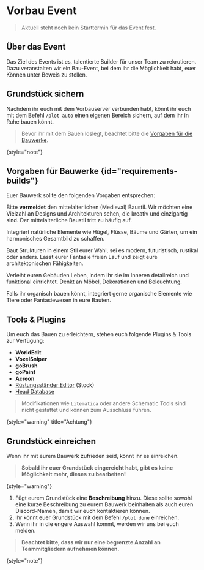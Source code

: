 # Vorbau Event

> Aktuell steht noch kein Starttermin für das Event fest.
> 

## Über das Event

Das Ziel des Events ist es, talentierte Builder für unser Team zu rekrutieren. Dazu veranstalten wir ein Bau-Event, bei
dem ihr die Möglichkeit habt, euer Können unter Beweis zu stellen.

## Grundstück sichern

Nachdem ihr euch mit dem Vorbauserver verbunden habt, könnt ihr euch mit dem Befehl `/plot auto` einen eigenen Bereich
sichern, auf dem ihr in Ruhe bauen könnt.

> Bevor ihr mit dem Bauen loslegt, beachtet bitte
> die [Vorgaben für die Bauwerke](#requirements-builds "Klicke, um die Vorgaben anzusehen").
> 
{style="note"}

## Vorgaben für Bauwerke {id="requirements-builds"}

Euer Bauwerk sollte den folgenden Vorgaben entsprechen:

<tabs>
<tab title="Baustil">

Bitte **vermeidet** den mittelalterlichen (Medieval) Baustil. Wir möchten eine Vielzahl an Designs und Architekturen
sehen, die kreativ und einzigartig sind. Der mittelalterliche Baustil tritt zu häufig auf.

</tab>
<tab title="Landschaft">

Integriert natürliche Elemente wie Hügel, Flüsse, Bäume und Gärten, um ein harmonisches Gesamtbild zu schaffen.

</tab>
<tab title="Gebäude">

Baut Strukturen in einem Stil eurer Wahl, sei es modern, futuristisch, rustikal oder anders. Lasst eurer Fantasie freien
Lauf und zeigt eure architektonischen Fähigkeiten.

</tab>
<tab title="Einrichtung">

Verleiht euren Gebäuden Leben, indem ihr sie im Inneren detailreich und funktional einrichtet. Denkt an Möbel,
Dekorationen und Beleuchtung.

</tab>
<tab title="Gesamtbild">

Falls ihr organisch bauen könnt, integriert gerne organische Elemente wie Tiere oder Fantasiewesen in eure Bauten.

</tab>
</tabs>

## Tools & Plugins

Um euch das Bauen zu erleichtern, stehen euch folgende Plugins & Tools zur Verfügung:

- **WorldEdit**
- **VoxelSniper**
- **goBrush**
- **goPaint**
- **Acreon**
- [Rüstungsständer Editor](armorstand.md "Klicke hier für die Anleitung der Rüstungsständer!") (Stock)
- [Head Database](cosmetics.md "Klicke hier für die Anleitung zu den Köpfen!")

> Modifikationen wie `Litematica` oder andere Schematic Tools sind nicht gestattet und können zum Ausschluss
> führen.
>
{style="warning" title="Achtung"}

## Grundstück einreichen

Wenn ihr mit eurem Bauwerk zufrieden seid, könnt ihr es einreichen.

> **Sobald ihr euer Grundstück eingereicht habt, gibt es keine Möglichkeit mehr, dieses zu bearbeiten!**
>
{style="warning"}

1. Fügt eurem Grundstück eine **Beschreibung** hinzu. Diese sollte sowohl eine kurze Beschreibung zu eurem Bauwerk
   beinhalten als auch euren Discord-Namen, damit wir euch kontaktieren können.
2. Ihr könnt euer Grundstück mit dem Befehl `/plot done` einreichen.
3. Wenn ihr in die engere Auswahl kommt, werden wir uns bei euch melden.

> **Beachtet bitte, dass wir nur eine begrenzte Anzahl an Teammitgliedern aufnehmen können.**
>
{style="note"}